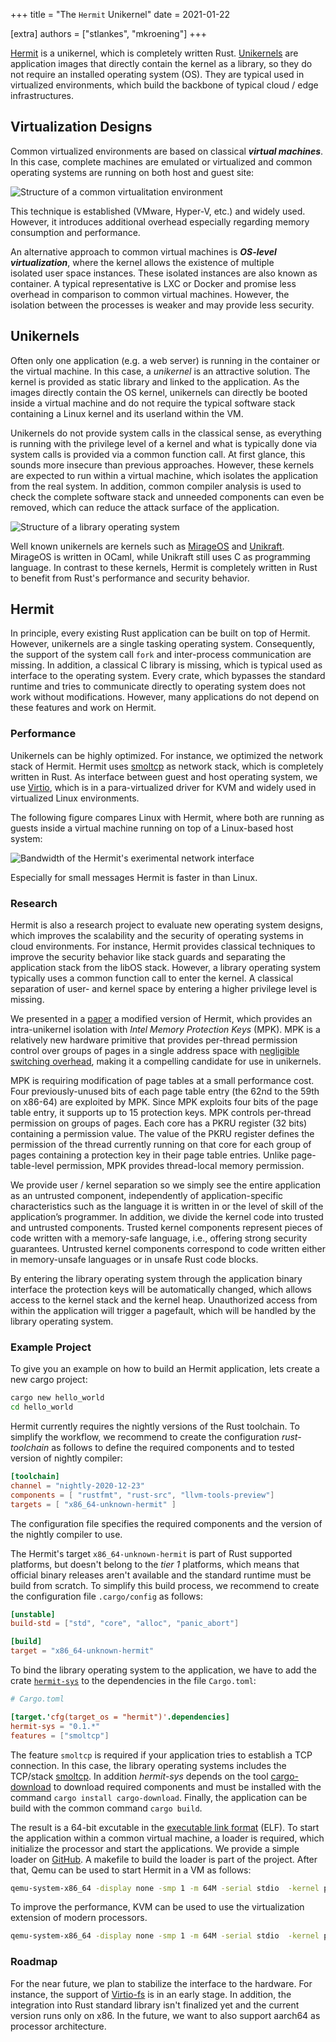 +++
title = "The <code>Hermit</code> Unikernel"
date = 2021-01-22

[extra]
authors = ["stlankes", "mkroening"]
+++

[Hermit](http://hermit-os.org) is a unikernel, which is completely written Rust. [Unikernels](http://unikernel.org/) are application images that directly contain the kernel as a library, so they do not require an installed operating system (OS). They are typical used in virtualized environments, which build the backbone of typical cloud / edge infrastructures.

<!-- more -->

<!-- showcase-intro -->

## Virtualization Designs

Common virtualized environments are based on classical **_virtual machines_**. In this case, complete machines are emulated or virtualized and common operating systems are running on both host and guest site:

![Structure of a common virtualitation environment](common_vm.png)

This technique is established (VMware, Hyper-V, etc.) and widely used. However, it introduces additional overhead especially regarding memory consumption and performance.

An alternative approach to common virtual machines is **_OS-level
virtualization_**, where the kernel allows the existence of multiple
isolated user space instances. These isolated instances are also known
as container. A typical representative is LXC or Docker and promise less
overhead in comparison to common virtual machines. However, the
isolation between the processes is weaker and may provide less security.

## Unikernels

Often only one application (e.g. a web server) is running in the container or the virtual machine. In this case, a _unikernel_ is an attractive solution. The kernel is provided as static library and linked to the application. As the images directly contain the OS kernel, unikernels can directly be booted inside a virtual machine and do not require the typical software stack containing a Linux kernel and its userland within the VM.

Unikernels do not provide system calls in the classical sense, as everything is running with the privilege level of a kernel and what is typically done via system calls is provided via a common function call. At first glance, this sounds more insecure than previous approaches. However, these kernels are expected to run within a virtual machine, which isolates the application from the real system. In addition, common compiler analysis is used to check the complete software stack and unneeded components can even be removed, which can reduce the attack surface of the application.

![Structure of a library operating system](libos.png)

Well known unikernels are kernels such as [MirageOS](https://mirage.io/)
and [Unikraft](http://www.unikraft.org/). MirageOS is written in OCaml,
while Unikraft still uses C as programming language. In contrast to these
kernels, Hermit is completely written in Rust to benefit from
Rust's performance and security behavior.

## Hermit

In principle, every existing
Rust application can be built on top of Hermit. However, unikernels
are a single tasking operating system. Consequently, the support of the
system call `fork` and inter-process communication are missing. In
addition, a classical C library is missing, which is typical used as
interface to the operating system. Every crate, which bypasses the
standard runtime and tries to communicate directly to operating system
does not work without modifications. However, many applications do not
depend on these features and work on Hermit.

### Performance

Unikernels can be highly optimized. For instance, we optimized the
network stack of Hermit. Hermit uses
[smoltcp](https://github.com/smoltcp-rs/smoltcp) as network stack, which
is completely written in Rust. As interface between guest and host
operating system, we use
[Virtio](https://www.linux-kvm.org/page/Virtio), which is in a
para-virtualized driver for KVM and widely used in virtualized Linux
environments.

The following figure compares Linux with Hermit,
where both are running as guests inside a virtual machine running on top
of a Linux-based host system:

![Bandwidth of the Hermit's exerimental network interface](bandwidth.png)

Especially for small messages Hermit
is faster in than Linux.

### Research

Hermit is also a research project to evaluate new operating
system designs, which improves the scalability and the security of operating systems in cloud environments. For instance, Hermit provides classical
techniques to improve the security behavior like stack guards and
separating the application stack from the libOS stack. However, a
library operating system typically uses a common function call to enter
the kernel. A classical separation of user- and kernel space by
entering a higher privilege level is missing.

We presented in a
[paper](https://www.ssrg.ece.vt.edu/papers/vee20-mpk.pdf) a modified
version of Hermit, which provides an intra-unikernel isolation with
_Intel Memory Protection Keys_ (MPK). MPK is a relatively new hardware
primitive that provides per-thread permission control over groups of
pages in a single address space with [negligible switching overhead](https://www.usenix.org/conference/atc19/presentation/park-soyeon),
making it a compelling candidate for use in unikernels.

MPK is requiring modification of page tables at a small performance cost. Four previously-unused bits of each page table entry (the 62nd to the 59th on x86-64) are exploited by MPK. Since MPK exploits four bits of the page table entry, it supports up to 15 protection keys.
MPK controls per-thread permission on groups of pages. Each core has a PKRU register (32 bits) containing a permission value. The value of the PKRU register defines the permission of the thread currently running on that core for each group of pages containing a protection key in their page table entries. Unlike page-table-level permission, MPK provides thread-local memory permission.

We provide user / kernel separation so we simply see the entire application as an untrusted component, independently of application-specific characteristics such as the language it is written in or the level of skill of the application’s programmer. In addition, we divide the kernel code into trusted and untrusted components. Trusted kernel components represent pieces of code written with a memory-safe language, i.e., offering strong security guarantees. Untrusted kernel components correspond to code written either in memory-unsafe languages or in unsafe Rust code blocks.

By entering the library operating system through the application binary interface the protection keys will be automatically changed, which allows access to the kernel stack and the kernel heap. Unauthorized access from within the application will trigger a pagefault, which will be handled by the library operating system.

### Example Project

To give you an example on how to build an Hermit application, lets create a new cargo project:

```sh
cargo new hello_world
cd hello_world
```

Hermit currently requires the nightly versions of the Rust toolchain.
To simplify the workflow, we recommend to create the configuration
_rust-toolchain_ as follows to define the required components and to
tested version of nightly compiler:

```toml
[toolchain]
channel = "nightly-2020-12-23"
components = [ "rustfmt", "rust-src", "llvm-tools-preview"]
targets = [ "x86_64-unknown-hermit" ]
```

The configuration file specifies the required components and the version of the nightly compiler to use.

The Hermit's target `x86_64-unknown-hermit` is part of Rust
supported platforms, but doesn't belong to the *tier 1* platforms,
which means that official binary releases aren't available and the
standard runtime must be build from scratch.
To simplify this build process, we recommend to create the configuration
file `.cargo/config` as follows:

```toml
[unstable]
build-std = ["std", "core", "alloc", "panic_abort"]

[build]
target = "x86_64-unknown-hermit"
```

To bind the library operating system to the application, we have to add the crate [`hermit-sys`](https://crates.io/crates/hermit-sys) to the dependencies in the file `Cargo.toml`:

```toml
# Cargo.toml

[target.'cfg(target_os = "hermit")'.dependencies]
hermit-sys = "0.1.*"
features = ["smoltcp"]
```

The feature `smoltcp` is required if your application tries
to establish a TCP connection. In this case, the library operating systems
includes the TCP/stack [smoltcp](https://github.com/smoltcp-rs/smoltcp).
In addition _hermit-sys_ depends on the tool [cargo-download](https://crates.io/crates/cargo-download) to download required components and must be installed with the command `cargo install cargo-download`.
Finally, the application can be build with the common command `cargo build`.

The result is a 64-bit excutable in the [executable link format](https://refspecs.linuxfoundation.org/elf/elf.pdf) (ELF).
To start the application within a common virtual machine, a loader is required, which initialize the processor and start the applications.
We provide a simple loader on [GitHub](https://github.com/hermit-os/loader).
A makefile to build the loader is part of the project.
After that, Qemu can be used to start Hermit in a VM as follows:

```sh
qemu-system-x86_64 -display none -smp 1 -m 64M -serial stdio  -kernel path_to_loader -initrd path_to_app/app -cpu qemu64,apic,fsgsbase,rdtscp,xsave,fxsr
```

To improve the performance, KVM can be used to use the virtualization extension of modern processors.

```sh
qemu-system-x86_64 -display none -smp 1 -m 64M -serial stdio  -kernel path_to_loader -initrd path_to_hello_world/hello_world -enable-kvm -cpu host
```

### Roadmap

For the near future, we plan to stabilize the interface to the hardware.
For instance, the support of [Virtio-fs](https://virtio-fs.gitlab.io/)
is in an early stage. In addition, the integration into Rust standard
library isn't finalized yet and the current version runs only on x86. In the
future, we want to also support aarch64 as processor architecture.
